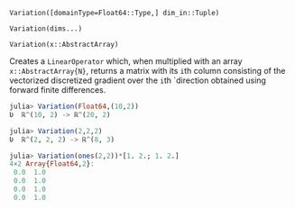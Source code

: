 `Variation([domainType=Float64::Type,] dim_in::Tuple)`

`Variation(dims...)`

`Variation(x::AbstractArray)`

Creates a `LinearOperator` which, when multiplied with an array `x::AbstractArray{N}`, returns a matrix with its `i`th column consisting of the vectorized discretized gradient over the `i`th `direction obtained using forward finite differences. 

```julia
julia> Variation(Float64,(10,2))
Ʋ  ℝ^(10, 2) -> ℝ^(20, 2)

julia> Variation(2,2,2)
Ʋ  ℝ^(2, 2, 2) -> ℝ^(8, 3)

julia> Variation(ones(2,2))*[1. 2.; 1. 2.]
4×2 Array{Float64,2}:
 0.0  1.0
 0.0  1.0
 0.0  1.0
 0.0  1.0

```

